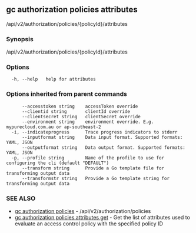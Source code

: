 ## gc authorization policies attributes

/api/v2/authorization/policies/{policyId}/attributes

### Synopsis

/api/v2/authorization/policies/{policyId}/attributes

### Options

```
  -h, --help   help for attributes
```

### Options inherited from parent commands

```
      --accesstoken string    accessToken override
      --clientid string       clientId override
      --clientsecret string   clientSecret override
      --environment string    environment override. E.g. mypurecloud.com.au or ap-southeast-2
  -i, --indicateprogress      Trace progress indicators to stderr
      --inputformat string    Data input format. Supported formats: YAML, JSON
      --outputformat string   Data output format. Supported formats: YAML, JSON
  -p, --profile string        Name of the profile to use for configuring the cli (default "DEFAULT")
      --transform string      Provide a Go template file for transforming output data
      --transformstr string   Provide a Go template string for transforming output data
```

### SEE ALSO

* [gc authorization policies](gc_authorization_policies.html)	 - /api/v2/authorization/policies
* [gc authorization policies attributes get](gc_authorization_policies_attributes_get.html)	 - Get the list of attributes used to evaluate an access control policy with the specified policy ID


